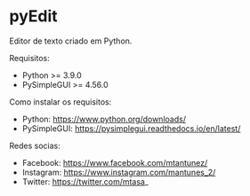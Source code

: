 # pyEdit
Editor de texto criado em Python.

Requisitos:
- Python >= 3.9.0
- PySimpleGUI >= 4.56.0
  
Como instalar os requisitos: 
- Python: https://www.python.org/downloads/
- PySimpleGUI: https://pysimplegui.readthedocs.io/en/latest/

Redes socias:
- Facebook: https://www.facebook.com/mtantunez/
- Instagram: https://www.instagram.com/mantunes_2/
- Twitter: https://twitter.com/mtasa_

